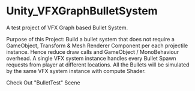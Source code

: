 # Unity_VFXGraphBulletSystem
A test project of VFX Graph based Bullet System.

Purpose of this Project:
Build a bullet system that does not require a GameObject, Transform & Mesh Renderer Component per each projectile instance.
Hence reduce draw calls and GameObject / MonoBehaviour overhead.
A single VFX system instance handles every Bullet Spawn requests from player at different locations.
All the Bullets will be simulated by the same VFX system instance with compute Shader.


Check Out "BulletTest" Scene